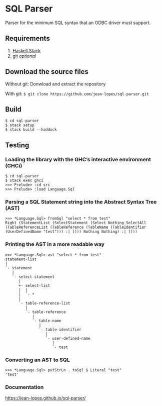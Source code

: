 # SQL Parser
Parser for the minimum SQL syntax that an ODBC driver must support.

## Requirements
1. [Haskell Stack](www.haskellstack.org)
2. [git](https://git-scm.com/) *optional*

## Download the source files

Without git: Donwload and extract the repository

With git: `$ git clone https://github.com/jean-lopes/sql-parser.git`

## Build

```
$ cd sql-parser
$ stack setup
$ stack build --haddock
```

## Testing
### Loading the library with the GHC’s interactive environment (GHCi)
```
$ cd sql-parser
$ stack exec ghci
>>> Prelude> :cd src
>>> Prelude> :load Language.Sql
```

### Parsing a SQL Statement string into the Abstract Syntax Tree (AST)
```
>>> *Language.Sql> fromSql "select * from test"
Right (StatementList (SelectStatement (Select Nothing SelectAll (TableReferenceList (TableReference (TableName (TableIdentifier (UserDefinedName "test"))) :| [])) Nothing Nothing) :| []))
```

### Printing the AST in a more readable way
```
>>> *Language.Sql> ast "select * from test"
statement-list
|
`- statement
   |
   `- select-statement
      |
      +- select-list
      |  |
      |  `- *
      |
      `- table-reference-list
         |
         `- table-reference
            |
            `- table-name
               |
               `- table-identifier
                  |
                  `- user-defined-name
                     |
                     `- test
```

### Converting an AST to SQL
```
>>> *Language.Sql> putStrLn . toSql $ Literal "test"
'test'
```

### Documentation
https://jean-lopes.github.io/sql-parser/
